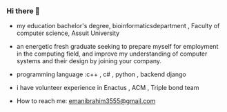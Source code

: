 ### Hi there 👋

<!--
**emaaaanibrahim/emaaaanibrahim** is a ✨ _special_ ✨ repository because its `README.md` (this file) appears on your GitHub profile.



-->

- my education bachelor's degree, bioinformaticsdepartment , Faculty of computer science, Assuit University 
- an energetic fresh graduate seeking to prepare myself for employment in the
  computing field, and improve my understanding of computer systems and their
  design by joining your company.
- programming language :c++ , c# , python , backend django
- i have volunteer experience in Enactus , ACM , Triple bond team


- How to reach me: emanibrahim3555@gmail.com

